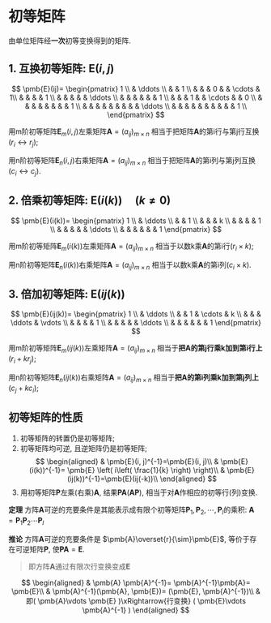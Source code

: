 # 初等矩阵

由单位矩阵经**一次**初等变换得到的矩阵.

## 1. 互换初等矩阵: $\pmb{E}(i, j)$

$$
\pmb{E}(ij)=
\begin{pmatrix}
	1 \\
	& \ddots \\
	& & 1 \\
	& & & 0 & & \cdots & 1\\
	& & & & 1 \\
	& & & & & \ddots \\
	& & & & & & 1 \\
	& & & 1 & & \cdots & & 0 \\
	& & & & & & & & 1 \\
	& & & & & & & & & \ddots \\
	& & & & & & & & & & 1 \\
\end{pmatrix}
$$

用m阶初等矩阵$\pmb{E}_m(i, j)$左乘矩阵$\pmb{A}=(a_{ij})_{m \times n}$
相当于把矩阵$\pmb{A}$的第i行与第j行互换$(r_i \leftrightarrow r_j)$;

用n阶初等矩阵$\pmb{E}_n(i, j)$右乘矩阵$\pmb{A}=(a_{ij})_{m \times n}$
相当于把矩阵$\pmb{A}$的第i列与第j列互换$(c_i \leftrightarrow c_j)$.

## 2. 倍乘初等矩阵: $\pmb{E}(i(k)) \quad (k \not= 0)$

$$
\pmb{E}(i(k))=
\begin{pmatrix}
	1 \\
	& \ddots \\
	& & 1 \\
	& & & k \\
	& & & & 1 \\
	& & & & & \ddots \\
	& & & & & & 1
\end{pmatrix}
$$

用m阶初等矩阵$\pmb{E}_m(i(k))$左乘矩阵$\pmb{A}=(a_{ij})_{m \times n}$
相当于以数k乘$\pmb{A}$的第i行$(r_i \times k)$;

用n阶初等矩阵$\pmb{E}_n(i(k))$右乘矩阵$\pmb{A}=(a_{ij})_{m \times n}$
相当于以数k乘$\pmb{A}$的第i列$(c_i \times k)$.

## 3. 倍加初等矩阵: $\pmb{E}(ij(k))$

$$
\pmb{E}(ij(k))=
\begin{pmatrix}
	1 \\
	& \ddots \\
	& & 1 & \cdots & k \\
	& & & \ddots & \vdots \\
	& & & & 1 \\
	& & & & & \ddots \\
	& & & & & & 1
\end{pmatrix}
$$

用m阶初等矩阵$\pmb{E}_m(ij(k))$左乘矩阵$\pmb{A}=(a_{ij})_{m \times n}$
相当于**把$\pmb{A}$的第j行乘k加到第i行上**$(r_i + kr_j)$;

用n阶初等矩阵$\pmb{E}_n(ij(k))$右乘矩阵$\pmb{A}=(a_{ij})_{m \times n}$
相当于**把$\pmb{A}$的第i列乘k加到第j列上**$(c_j + kc_i)$;

## 初等矩阵的性质

1. 初等矩阵的转置仍是初等矩阵;
2. 初等矩阵均可逆, 且逆矩阵仍是初等矩阵;
   $$
   \begin{aligned}
   	& \pmb{E}(i, j)^{-1}=\pmb{E}(i, j)\\
   	& \pmb{E}(i(k))^{-1}= \pmb{E} \left( i\left( \frac{1}{k} \right) \right)\\
   	& \pmb{E}(ij(k))^{-1}=\pmb{E}(ij(-k))\\
   \end{aligned}
   $$
3. 用初等矩阵$\pmb{P}$左乘(右乘)$\pmb{A}$, 结果$\pmb{P}\pmb{A}(\pmb{A}\pmb{P})$, 相当于对$\pmb{A}$作相应的初等行(列)变换.

**定理**
方阵$\pmb{A}$可逆的充要条件是其能表示成有限个初等矩阵$\pmb{P}_1, \pmb{P}_2, \cdots, \pmb{P}_l$的乘积: $\pmb{A}= \pmb{P}_1 \pmb{P}_2 \cdots \pmb{P}_l$

**推论**
方阵$\pmb{A}$可逆的充要条件是 $\pmb{A}\overset{r}{\sim}\pmb{E}$, 等价于存在可逆矩阵$\pmb{P}$, 使$\pmb{P}\pmb{A}=\pmb{E}$.

> 即方阵$\pmb{A}$通过有限次行变换变成$\pmb{E}$

$$
\begin{aligned}
	& \pmb{A} \pmb{A}^{-1}= \pmb{A}^{-1}\pmb{A}= \pmb{E}\\
	& \pmb{A}^{-1}(\pmb{A}, \pmb{E})= (\pmb{E}, \pmb{A}^{-1})\\
	& 即( \pmb{A}\vdots \pmb{E} )\xRightarrow{行变换} ( \pmb{E}\vdots \pmb{A}^{-1} )
\end{aligned}
$$
